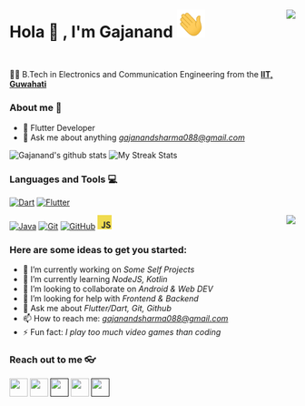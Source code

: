# Hola 👐 , I'm Gajanand <img src="https://raw.githubusercontent.com/ABSphreak/ABSphreak/master/gifs/Hi.gif" width="50px"> <img  align='right' src="https://raw.githubusercontent.com/sumitt1080/sumitt1080/master/Github.jpg">
</br>

👨‍🎓 B.Tech in Electronics and Communication Engineering from the **[IIT, Guwahati](https://www.iitg.ac.in/)** 

### About me :eyes:

- :dart: Flutter Developer  
- :e-mail: Ask me about anything  *[gajanandsharma088@gmail.com](gajanandsharma088@gmail.com)*

![Gajanand's github stats](https://github-readme-stats.vercel.app/api?username=Gajanand9608&show_icons=true&theme=dracula)
![My Streak Stats](https://github-readme-streak-stats.herokuapp.com/?user=Gajanand9608&theme=tokyonight)


### Languages and Tools :computer:

[![Dart](https://img.shields.io/badge/-Dart-0175C2?style=flat&logo=dart&link=https://github.com/Gajanand9608)](https://github.com/Gajanand9608)
[![Flutter](https://img.shields.io/badge/-Flutter-02569B?style=flat&logo=flutter&link=https://github.com/Gajanand9608)](https://github.com/Gajanand9608)

[![Java](https://img.shields.io/badge/Java-orange?style=flat&logo=java&logoColor=white&link=https://github.com/Gajanand9608)](https://github.com/Gajanand9608)
[![Git](https://img.shields.io/badge/-Git-black?style=flat&logo=git&link=https://github.com/Gajanand9608)](https://github.com/Gajanand9608) [![GitHub](https://img.shields.io/badge/-GitHub-181717?style=flat&logo=github&link=https://github.com/Gajanand9608)](https://github.com/Gajanand9608)
<code><img height="25" src="https://raw.githubusercontent.com/github/explore/80688e429a7d4ef2fca1e82350fe8e3517d3494d/topics/javascript/javascript.png"></code>  <img align="right" src="https://github-readme-stats.vercel.app/api/top-langs/?username=Gajanand9608&theme=dracula&hide_langs_below=1" /></br>


### Here are some ideas to get you started:

- 🔭 I’m currently working on *Some Self Projects*
- 🌱 I’m currently learning *NodeJS, Kotlin*
- 👯 I’m looking to collaborate on *Android & Web DEV*
- 🤔 I’m looking for help with *Frontend & Backend*
- 💬 Ask me about *Flutter/Dart, Git, Github*
- 📫 How to reach me: *gajanandsharma088@gmail.com*
- ⚡ Fun fact: *I play too much video games than coding*
<!-- - 😄 Pronouns: ... -->


### Reach out to me 👓

<a href="https://twitter.com/g_sharma9608"><img src="https://i.ibb.co/kmgQVyW/twitter.png" width="32px" height="32px"></a> <a href="https://github.com/Gajanand9608"><img src="https://cdn.iconscout.com/icon/free/png-256/github-108-438008.png" width="32px" height="32px"></a> <a href=""><img src="https://i.ibb.co/zmYNW4p/facebook.png" width="32px" height="32px"></a> <a href="https://www.linkedin.com/in/gsharma9608/"><img src="https://i.ibb.co/Kx2GSrT/linkedin.png" width="32px" height="32px"></a> <a href=""><img src="https://f0.pngfuel.com/png/605/658/black-and-white-instagram-logo-logo-black-and-white-instagram-logo-png-clip-art-thumbnail.png" width="32px" height="32px"></a>
